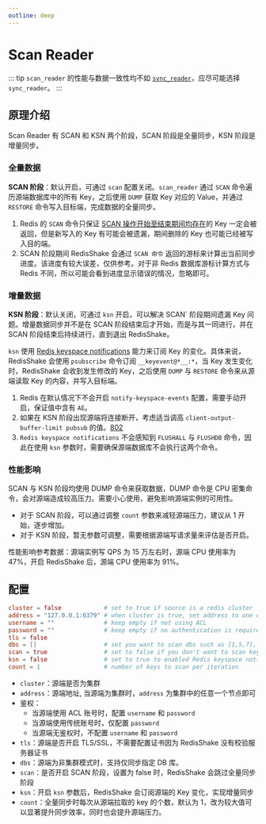 ```yaml
---
outline: deep
---
```


# Scan Reader

::: tip
`scan_reader` 的性能与数据一致性均不如 [`sync_reader`](sync_reader.md)，应尽可能选择 `sync_reader`。
:::

## 原理介绍

Scan Reader 有 SCAN 和 KSN 两个阶段，SCAN 阶段是全量同步，KSN 阶段是增量同步。

### 全量数据

**SCAN 阶段**：默认开启，可通过 `scan` 配置关闭。`scan_reader` 通过 `SCAN` 命令遍历源端数据库中的所有 Key，之后使用 `DUMP` 获取 Key 对应的 Value，并通过 `RESTORE` 命令写入目标端，完成数据的全量同步。

1. Redis 的 `SCAN` 命令只保证 <u>SCAN 操作开始至结束期间均存在</u>的 Key 一定会被返回，但是新写入的 Key 有可能会被遗漏，期间删除的 Key 也可能已经被写入目的端。
2. SCAN 阶段期间 RedisShake 会通过 `SCAN 命令` 返回的游标来计算出当前同步进度。该进度有较大误差，仅供参考。对于非 Redis 数据库游标计算方式与 Redis 不同，所以可能会看到进度显示错误的情况，忽略即可。

### 增量数据

**KSN 阶段**：默认关闭，可通过 `ksn` 开启，可以解决 SCAN` 阶段期间遗漏 Key 问题。增量数据同步并不是在 SCAN 阶段结束后才开始，而是与其一同进行，并在 SCAN 阶段结束后持续进行，直到退出 RedisShake。

`ksn` 使用 [Redis keyspace notifications](https://redis.io/docs/manual/keyspace-notifications/)
能力来订阅 Key 的变化。具体来说，RedisShake 会使用 `psubscribe` 命令订阅 `__keyevent@*__:*`，当 Key 发生变化时，RedisShake 会收到发生修改的 Key，之后使用 `DUMP` 与 `RESTORE` 命令来从源端读取 Key 的内容，并写入目标端。
1. Redis 在默认情况下不会开启 `notify-keyspace-events` 配置，需要手动开启，保证值中含有 `AE`。
2. 如果在 KSN 阶段出现源端将连接断开，考虑适当调高 `client-output-buffer-limit pubsub` 的值。[802](https://github.com/tair-opensource/RedisShake/issues/802)
3. `Redis keyspace notifications` 不会感知到 `FLUSHALL` 与 `FLUSHDB` 命令，因此在使用 `ksn` 参数时，需要确保源端数据库不会执行这两个命令。


### 性能影响

SCAN 与 KSN 阶段均使用 DUMP 命令来获取数据，DUMP 命令是 CPU 密集命令，会对源端造成较高压力。需要小心使用，避免影响源端实例的可用性。
* 对于 SCAN 阶段，可以通过调整 `count` 参数来减轻源端压力，建议从 1 开始，逐步增加。
* 对于 KSN 阶段，暂无参数可调整，需要根据源端写请求量来评估是否开启。

性能影响参考数据：源端实例写 QPS 为 15 万左右时，源端 CPU 使用率为 47%，开启 RedisShake 后，源端 CPU 使用率为 91%。


## 配置

```toml
cluster = false            # set to true if source is a redis cluster
address = "127.0.0.1:6379" # when cluster is true, set address to one of the cluster node
username = ""              # keep empty if not using ACL
password = ""              # keep empty if no authentication is required
tls = false
dbs = []                   # set you want to scan dbs such as [1,5,7], if you don't want to scan all
scan = true                # set to false if you don't want to scan keys
ksn = false                # set to true to enabled Redis keyspace notifications (KSN) subscription
count = 1                  # number of keys to scan per iteration
```

* `cluster`：源端是否为集群
* `address`：源端地址, 当源端为集群时，`address` 为集群中的任意一个节点即可
* 鉴权：
    * 当源端使用 ACL 账号时，配置 `username` 和 `password`
    * 当源端使用传统账号时，仅配置 `password`
    * 当源端无鉴权时，不配置 `username` 和 `password`
* `tls`：源端是否开启 TLS/SSL，不需要配置证书因为 RedisShake 没有校验服务器证书
* `dbs`：源端为非集群模式时，支持仅同步指定 DB 库。
* `scan`：是否开启 SCAN 阶段，设置为 false 时，RedisShake 会跳过全量同步阶段
* `ksn`：开启 `ksn` 参数后，RedisShake 会订阅源端的 Key 变化，实现增量同步
* `count`：全量同步时每次从源端拉取的 key 的个数，默认为 1，改为较大值可以显著提升同步效率，同时也会提升源端压力。
